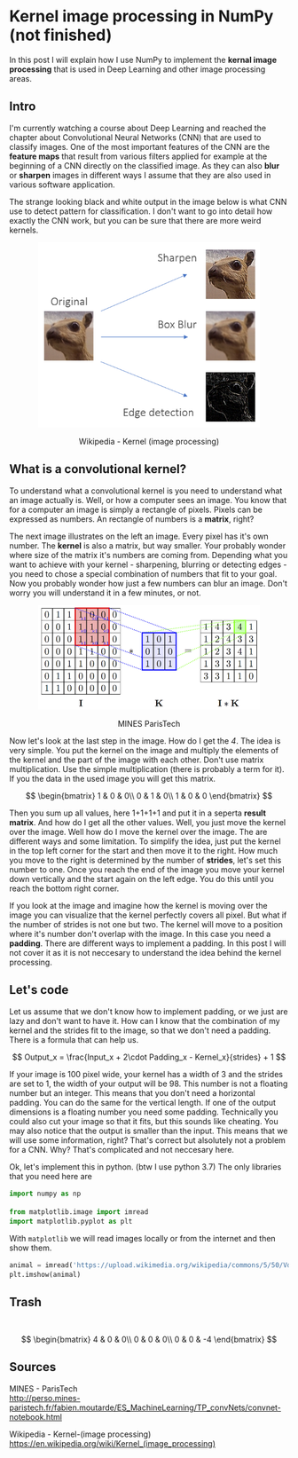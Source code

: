 # Kernel image processing in NumPy (not finished)

In this post I will explain how I use NumPy to implement the **kernal image processing** that is used in Deep Learning and other image processing areas.

## Intro

I'm currently watching a course about Deep Learning and reached the chapter about Convolutional Neural Networks (CNN) that are used to classify images. One of the most important features of the CNN are the **feature maps** that result from various filters applied for example at the beginning of a CNN directly on the classified image. As they can also **blur** or **sharpen** images in different ways I assume that they are also used in various software application.  

The strange looking black and white output in the image below is what CNN use to detect pattern for classification. I don't want to go into detail how exactly the CNN work, but you can be sure that there are more weird kernels.  

<div align="center">

<img width="400px" src="/images/kernel_original_outputs.png" alt="Orignal with Outputs">

Wikipedia - Kernel (image processing)
</div>

## What is a convolutional kernel?

To understand what a convolutional kernel is you need to understand what an image actually is. Well, or how a computer sees an image. You know that for a computer an image is simply a rectangle of pixels. Pixels can be expressed as numbers. An rectangle of numbers is a **matrix**, right?

The next image illustrates on the left an image. Every pixel has it's own number. The **kernel** is also a matrix, but way smaller. Your probably wonder where size of the matrix it's numbers are coming from. Depending what you want to achieve with your kernel - sharpening, blurring or detecting edges - you need to chose a special combination of numbers that fit to your goal. Now you probably wonder how just a few numbers can blur an image. Don't worry you will understand it in a few minutes, or not.  

<div align="center">

<img width="400px" src="/images/convolve.png" alt="Convolution">

MINES ParisTech
</div>

Now let's look at the last step in the image. How do I get the *4*. The idea is very simple. You put the kernel on the image and multiply the elements of the kernel and the part of the image with each other. Don't use matrix multiplication. Use the simple multiplication (there is probably a term for it). If you the data in the used image you will get this matrix.  

$$
\begin{bmatrix}
1 & 0 & 0\\
0 & 1 & 0\\
1 & 0 & 0
\end{bmatrix}
$$  

Then you sum up all values, here 1+1+1+1 and put it in a seperta **result matrix**. And how do I get all the other values. Well, you just move the kernel over the image. Well how do I move the kernel over the image. The are different ways and some limitation. To simplify the idea, just put the kernel in the top left corner for the start and then move it to the right. How much you move to the right is determined by the number of **strides**, let's set this number to one. Once you reach the end of the image you move your kernel down vertically and the start again on the left edge. You do this until you reach the bottom right corner.  

If you look at the image and imagine how the kernel is moving over the image you can visualize that the kernel perfectly covers all pixel. But what if the number of strides is not one but two. The kernel will move to a position where it's number don't overlap with the image. In this case you need a **padding**. There are different ways to implement a padding. In this post I will not cover it as it is not neccesary to understand the idea behind the kernel processing.

## Let's code

Let us assume that we don't know how to implement padding, or we just are lazy and don't want to have it. How can I know that the combination of my kernel and the strides fit to the image, so that we don't need a padding. There is a formula that can help us.

$$
Output_x = \frac{Input_x + 2\cdot Padding_x - Kernel_x}{strides} + 1
$$

If your image is 100 pixel wide, your kernel has a width of 3 and the strides are set to 1, the width of your output will be 98. This number is not a floating number but an integer. This means that you don't need a horizontal padding. You can do the same for the vertical length. If one of the output dimensions is a floating number you need some padding. Technically you could also cut your image so that it fits, but this sounds like cheating. You may also notice that the output is smaller than the input. This means that we will use some information, right? That's correct but alsolutely not a problem for a CNN. Why? That's complicated and not neccesary here.

Ok, let's implement this in python. (btw I use python 3.7)
The only libraries that you need here are

```python
import numpy as np

from matplotlib.image import imread
import matplotlib.pyplot as plt
```
With `matplotlib` we will read images locally or from the internet and then show them.
```python
animal = imread('https://upload.wikimedia.org/wikipedia/commons/5/50/Vd-Orig.png')
plt.imshow(animal)
```


## Trash


```python

```
```

```
$$
\begin{bmatrix}
4 & 0 & 0\\
0 & 0 & 0\\
0 & 0 & -4
\end{bmatrix}
$$

## Sources

MINES - ParisTech  
http://perso.mines-paristech.fr/fabien.moutarde/ES_MachineLearning/TP_convNets/convnet-notebook.html

Wikipedia - Kernel-(image processing)  
https://en.wikipedia.org/wiki/Kernel_(image_processing)
